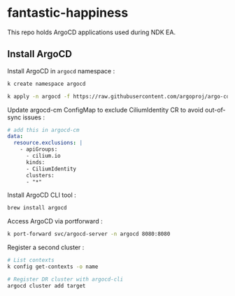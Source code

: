 # fantastic-happiness

This repo holds ArgoCD applications used during NDK EA.

## Install ArgoCD

Install ArgoCD in `argocd` namespace :
```bash
k create namespace argocd

k apply -n argocd -f https://raw.githubusercontent.com/argoproj/argo-cd/stable/manifests/core-install.yaml
```

Update argocd-cm ConfigMap to exclude CiliumIdentity CR to avoid out-of-sync issues :
```yaml
# add this in argocd-cm
data:
  resource.exclusions: |
    - apiGroups:
      - cilium.io
      kinds:
      - CiliumIdentity
      clusters:
      - "*"
```


Install ArgoCD CLI tool :
```bash
brew install argocd
```

Access ArgoCD via portforward :
```bash
k port-forward svc/argocd-server -n argocd 8080:8080
```

Register a second cluster :
```bash
# List contexts
k config get-contexts -o name

# Register DR cluster with argocd-cli
argocd cluster add target
```